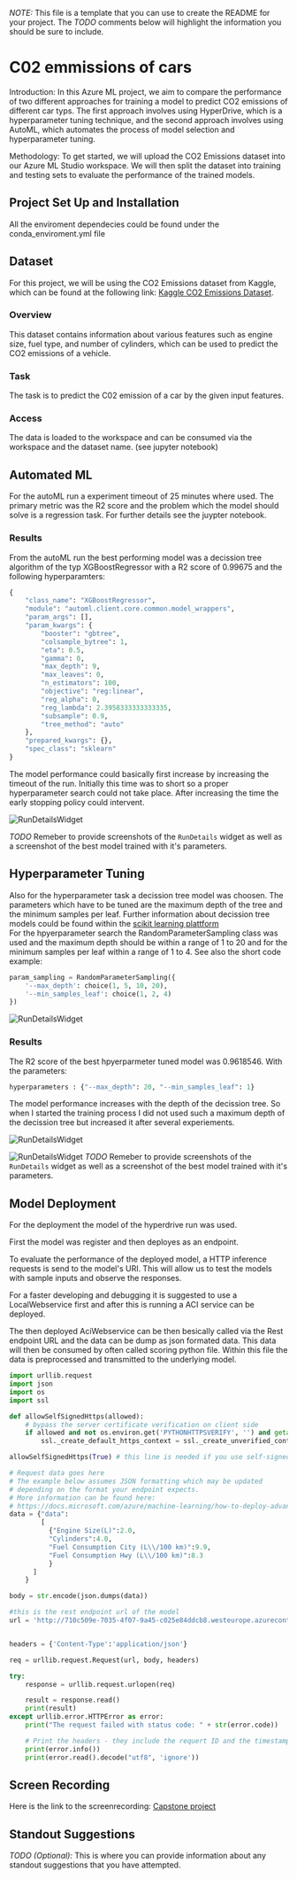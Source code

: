 *NOTE:* This file is a template that you can use to create the README for your project. The *TODO* comments below will highlight the information you should be sure to include.

# C02 emmissions of cars

Introduction: In this Azure ML project, we aim to compare the performance of two different approaches for training a model to predict CO2 emissions of different car typs. The first approach involves using HyperDrive, which is a hyperparameter tuning technique, and the second approach involves using AutoML, which automates the process of model selection and hyperparameter tuning.

Methodology: To get started, we will upload the CO2 Emissions dataset into our Azure ML Studio workspace. We will then split the dataset into training and testing sets to evaluate the performance of the trained models.

## Project Set Up and Installation
All the enviroment dependecies could be found under the conda_enviroment.yml file

## Dataset
For this project, we will be using the CO2 Emissions dataset from Kaggle, which can be found at the following link: [Kaggle CO2 Emissions Dataset](https://www.kaggle.com/code/bhuviranga/linear-regression-co2-emissions/input).
### Overview
This dataset contains information about various features such as engine size, fuel type, and number of cylinders, which can be used to predict the CO2 emissions of a vehicle.

### Task
The task is to predict the C02 emission of a car by the given input features.


### Access
The data is loaded to the workspace and can be consumed via the workspace and the dataset name. (see jupyter notebook)

## Automated ML
For the autoML run a experiment timeout of 25 minutes where used. The primary metric was the R2 score and the problem which the model should solve is a regression task. For further details see the juypter notebook.

### Results
From the autoML run the best performing model was a decission tree algorithm of the typ XGBoostRegressor with a R2 score of 0.99675 and the following hyperparamters: 
``` python
{
    "class_name": "XGBoostRegressor",
    "module": "automl.client.core.common.model_wrappers",
    "param_args": [],
    "param_kwargs": {
        "booster": "gbtree",
        "colsample_bytree": 1,
        "eta": 0.5,
        "gamma": 0,
        "max_depth": 9,
        "max_leaves": 0,
        "n_estimators": 100,
        "objective": "reg:linear",
        "reg_alpha": 0,
        "reg_lambda": 2.3958333333333335,
        "subsample": 0.9,
        "tree_method": "auto"
    },
    "prepared_kwargs": {},
    "spec_class": "sklearn"
}
```
The model performance could basically first increase by increasing the timeout of the run. Initially this time was to short so a proper hyperparameter search could not take place. After increasing the time the early stopping policy could intervent.

![RunDetailsWidget](AutoML_RunDetails.PNG)

*TODO* Remeber to provide screenshots of the `RunDetails` widget as well as a screenshot of the best model trained with it's parameters.

## Hyperparameter Tuning
Also for the hyperparameter task a decission tree model was choosen. The parameters which have to be tuned are the maximum depth of the tree and the minimum samples per leaf. Further information about decission tree models could be found within the [scikit learning plattform](https://scikit-learn.org/stable/modules/generated/sklearn.tree.DecisionTreeRegressor.html#sklearn.tree.DecisionTreeRegressor)  
For the hpyerparameter search the RandomParameterSampling class was used and the maximum depth should be within a range of 1 to 20 and for the minimum samples per leaf within a range of 1 to 4. See also the short code example:
``` python
param_sampling = RandomParameterSampling({
    '--max_depth': choice(1, 5, 10, 20),
    '--min_samples_leaf': choice(1, 2, 4)
})
```
![RunDetailsWidget](HyperDrive_RandomSampling.PNG)

### Results
The R2 score of the best hpyerparmeter tuned model was 0.9618546. With the parameters: 
``` python 
hyperparameters : {"--max_depth": 20, "--min_samples_leaf": 1} 
``` 
The model performance increases with the depth of the decission tree. So when I started the training process I did not used such a maximum depth of the decission tree but increased it after several experiements.

![RunDetailsWidget](HyperDrive_RunDetailsWidget.PNG)

![RunDetailsWidget](HyperDrive_BestModel_Id.PNG)
*TODO* Remeber to provide screenshots of the `RunDetails` widget as well as a screenshot of the best model trained with it's parameters.

## Model Deployment
For the deployment the model of the hyperdrive run was used.

First the model was register and then deployes as an endpoint.

To evaluate the performance of the deployed model, a HTTP inference requests is send to the model's URI. This will allow us to test the models with sample inputs and observe the responses.

For a faster developing and debugging it is suggested to use a LocalWebservice first and after this is running a ACI service can be deployed.

The then deployed AciWebservice can be then besically called via the Rest endpoint URL and the data can be dump as json formated data. This data will then be consumed by often called scoring python file. Within this file the data is preprocessed and transmitted to the underlying model.

``` python
import urllib.request
import json
import os
import ssl

def allowSelfSignedHttps(allowed):
    # bypass the server certificate verification on client side
    if allowed and not os.environ.get('PYTHONHTTPSVERIFY', '') and getattr(ssl, '_create_unverified_context', None):
        ssl._create_default_https_context = ssl._create_unverified_context

allowSelfSignedHttps(True) # this line is needed if you use self-signed certificate in your scoring service.

# Request data goes here
# The example below assumes JSON formatting which may be updated
# depending on the format your endpoint expects.
# More information can be found here:
# https://docs.microsoft.com/azure/machine-learning/how-to-deploy-advanced-entry-script
data = {"data":
        [
          {"Engine Size(L)":2.0,
          "Cylinders":4.0,
          "Fuel Consumption City (L\\/100 km)":9.9,
          "Fuel Consumption Hwy (L\\/100 km)":8.3
          }
      ]
    }

body = str.encode(json.dumps(data))

#this is the rest endpoint url of the model
url = 'http://710c509e-7035-4f07-9a45-c025e84ddcb8.westeurope.azurecontainer.io/score'


headers = {'Content-Type':'application/json'}

req = urllib.request.Request(url, body, headers)

try:
    response = urllib.request.urlopen(req)

    result = response.read()
    print(result)
except urllib.error.HTTPError as error:
    print("The request failed with status code: " + str(error.code))

    # Print the headers - they include the requert ID and the timestamp, which are useful for debugging the failure
    print(error.info())
    print(error.read().decode("utf8", 'ignore'))
``` 

## Screen Recording
Here is the link to the screenrecording: 
[Capstone project](https://youtu.be/LHFRR1teG8M)

## Standout Suggestions
*TODO (Optional):* This is where you can provide information about any standout suggestions that you have attempted.
